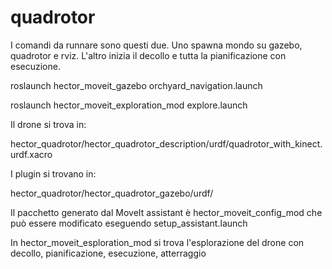 # quadrotor
I comandi da runnare sono questi due. Uno spawna mondo su gazebo, quadrotor e rviz. L'altro inizia il decollo e tutta la pianificazione con esecuzione.

roslaunch hector_moveit_gazebo orchyard_navigation.launch

roslaunch hector_moveit_exploration_mod explore.launch


Il drone si trova in:

hector_quadrotor/hector_quadrotor_description/urdf/quadrotor_with_kinect.urdf.xacro

I plugin si trovano in:

hector_quadrotor/hector_quadrotor_gazebo/urdf/

Il pacchetto generato dal MoveIt assistant è hector_moveit_config_mod che può essere modificato eseguendo setup_assistant.launch

In hector_moveit_esploration_mod si trova l'esplorazione del drone con decollo, pianificazione, esecuzione, atterraggio
